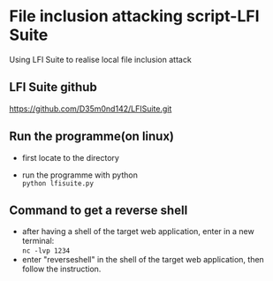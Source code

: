 # File inclusion attacking script-LFI Suite
Using LFI Suite to realise local file inclusion attack

## LFI Suite github
https://github.com/D35m0nd142/LFISuite.git

## Run the programme(on linux)
- first locate to the directory

- run the programme with python  
`python lfisuite.py`

## Command to get a reverse shell
- after having a shell of the target web application, enter in a new terminal:  
`nc -lvp 1234`
- enter "reverseshell" in the shell of the target web application, then follow the instruction. 


